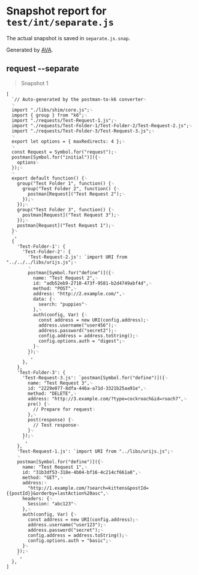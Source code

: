 # Snapshot report for `test/int/separate.js`

The actual snapshot is saved in `separate.js.snap`.

Generated by [AVA](https://ava.li).

## request --separate

> Snapshot 1

    [
      `// Auto-generated by the postman-to-k6 converter␊
      ␊
      import "./libs/shim/core.js";␊
      import { group } from "k6";␊
      import "./requests/Test-Request-1.js";␊
      import "./requests/Test-Folder-1/Test-Folder-2/Test-Request-2.js";␊
      import "./requests/Test-Folder-3/Test-Request-3.js";␊
      ␊
      export let options = { maxRedirects: 4 };␊
      ␊
      const Request = Symbol.for("request");␊
      postman[Symbol.for("initial")]({␊
        options␊
      });␊
      ␊
      export default function() {␊
        group("Test Folder 1", function() {␊
          group("Test Folder 2", function() {␊
            postman[Request]("Test Request 2");␊
          });␊
        });␊
        group("Test Folder 3", function() {␊
          postman[Request]("Test Request 3");␊
        });␊
        postman[Request]("Test Request 1");␊
      }␊
      `,
      {
        'Test-Folder-1': {
          'Test-Folder-2': {
            'Test-Request-2.js': `import URI from "../../../libs/urijs.js";␊
            ␊
            postman[Symbol.for("define")]({␊
              name: "Test Request 2",␊
              id: "adb52eb9-2710-473f-9581-b2d4749abf4d",␊
              method: "POST",␊
              address: "http://2.example.com/",␊
              data: {␊
                search: "puppies"␊
              },␊
              auth(config, Var) {␊
                const address = new URI(config.address);␊
                address.username("user456");␊
                address.password("secret2");␊
                config.address = address.toString();␊
                config.options.auth = "digest";␊
              }␊
            });␊
            `,
          },
        },
        'Test-Folder-3': {
          'Test-Request-3.js': `postman[Symbol.for("define")]({␊
            name: "Test Request 3",␊
            id: "2229e077-8dfa-446a-a71d-3321b25aa91e",␊
            method: "DELETE",␊
            address: "http://3.example.com/?type=cockroach&id=roach7",␊
            pre() {␊
              // Prepare for request␊
            },␊
            post(response) {␊
              // Test response␊
            }␊
          });␊
          `,
        },
        'Test-Request-1.js': `import URI from "../libs/urijs.js";␊
        ␊
        postman[Symbol.for("define")]({␊
          name: "Test Request 1",␊
          id: "31b3df53-318e-4b04-bf16-4c214cf661a8",␊
          method: "GET",␊
          address:␊
            "http://1.example.com/?search=kittens&postId={{postId}}&orderby=lastAction%20asc",␊
          headers: {␊
            Session: "abc123"␊
          },␊
          auth(config, Var) {␊
            const address = new URI(config.address);␊
            address.username("user123");␊
            address.password("secret");␊
            config.address = address.toString();␊
            config.options.auth = "basic";␊
          }␊
        });␊
        `,
      },
    ]
